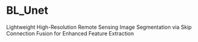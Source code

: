 # BL_Unet
Lightweight High-Resolution Remote Sensing Image Segmentation via Skip Connection Fusion for Enhanced Feature Extraction
